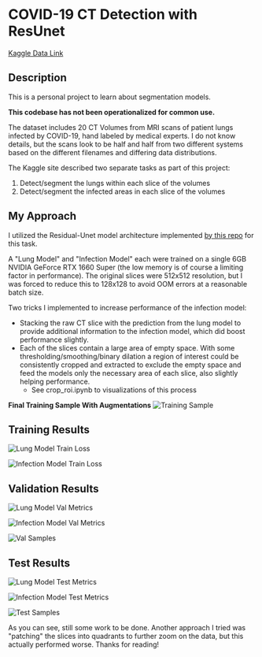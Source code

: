 # COVID-19 CT Detection with ResUnet
[Kaggle Data Link](https://www.kaggle.com/andrewmvd/covid19-ct-scans)

## Description
This is a personal project to learn about segmentation models. 

**This codebase has not been operationalized for common use.**

The dataset includes 20 CT Volumes from MRI scans of patient lungs infected by COVID-19, hand labeled by medical experts. I do not know details, but the scans look to be half and half from two different systems based on the different filenames and differing data distributions.

The Kaggle site described two separate tasks as part of this project:
1. Detect/segment the lungs within each slice of the volumes
2. Detect/segment the infected areas in each slice of the volumes

## My Approach
I utilized the Residual-Unet model architecture implemented [by this repo](https://github.com/rishikksh20/ResUnet/blob/master/core/res_unet.py) for this task.

A "Lung Model" and "Infection Model" each were trained on a single 6GB NVIDIA GeForce RTX 1660 Super (the low memory is of course a limiting factor in performance). The original slices were 512x512 resolution, but I was forced to reduce this to 128x128 to avoid OOM errors at a reasonable batch size.

Two tricks I implemented to increase performance of the infection model:
- Stacking the raw CT slice with the prediction from the lung model to provide additional information to the infection model, which did boost performance slightly.
- Each of the slices contain a large area of empty space. With some thresholding/smoothing/binary dilation a region of interest could be consistently cropped and extracted to exclude the empty space and feed the models only the necessary area of each slice, also slightly helping performance.
    - See crop_roi.ipynb to visualizations of this process

**Final Training Sample With Augmentations**
![Training Sample](examples/train_sample.png)

## Training Results
![Lung Model Train Loss](examples/lung_train_results.png)

![Infection Model Train Loss](examples/infection_train_results.png)

## Validation Results
![Lung Model Val Metrics](examples/lung_model_val_metrics.png)

![Infection Model Val Metrics](examples/infection_model_val_metrics.png)

![Val Samples](examples/val_sample.png)

## Test Results
![Lung Model Test Metrics](examples/lung_model_test_metrics.png)

![Infection Model Test Metrics](examples/infection_model_test_metrics.png)

![Test Samples](examples/test_sample.png)

As you can see, still some work to be done. Another approach I tried was "patching" the slices into quadrants to further zoom on the data, but this actually performed worse. Thanks for reading!




